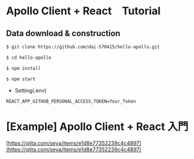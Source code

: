 # Apollo Client + React　Tutorial

## Data download & construction

```bash
$ git clone https://github.com/dai-570415/hello-apollo.git

$ cd hello-apollo

$ npm install

$ npm start
```

- Setting(.env)

```env
REACT_APP_GITHUB_PERSONAL_ACCESS_TOKEN=Your_Token
```

# [Example] Apollo Client + React 入門
[https://qiita.com/seya/items/e1d8e77352239c4c4897](https://qiita.com/seya/items/e1d8e77352239c4c4897)
